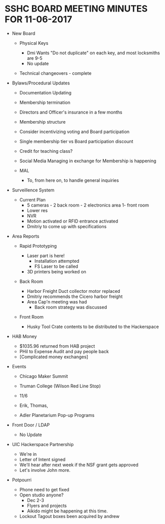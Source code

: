 SSHC BOARD MEETING MINUTES FOR 11-06-2017
========================================

- New Board
  - Physical Keys
     - Dmi Wants "Do not duplicate" on each key, and most locksmiths are 9-5
     - No update

  - Technical changeovers - complete

- Bylaws/Procedural Updates
  - Documentation Updating
  - Membership termination
  -  Directors and Officer's insurance in a few months

  - Membership structure
   - Consider incentivizing voting and Board participation
   - Single membership tier vs Board participation discount
   - Credit for teaching class?
  
  - Social Media Managing in exchange for Membership is happening

  - MAL
    - To, from here on, to handle general inquiries 


- Surveillence System
  - Current Plan
    - 5 cameras - 2 back room - 2 electronics area 1- front room
    - Lower res
    - NVR
    - Motion activated or RFID entrance activated
    - Dmitriy to come up with specifications
  
- Area Reports
  - Rapid Prototyping
    - Laser part is here!
      - Installation attempted
      - FS Laser to be called
    - 3D printers being worked on 

  - Back Room
    - Harbor Freight Duct collector motor replaced
    - Dmitriy recommends the Cicero harbor freight
    - Area Cap'n meeting was had
      - Back room strategy was discussed

  - Front Room
    - Husky Tool Crate contents to be distributed to the Hackerspace

- HAB Money
  - $1035.96 returned from HAB project  
  - PHil to Expense Audit and pay people back 
  - [Complicated money exchanges]

- Events
  - Chicago Maker Summit 
   - Truman College (Wilson Red Line Stop)
   - 11/6 
   - Erik, Thomas, 

  - Adler Planetarium Pop-up Programs

- Front Door / LDAP
  - No Update

- UIC Hackerspace Partnership
  - We're in
  - Letter of Intent signed
  - We'll hear after next week if the NSF grant gets approved
  - Let's involve John more.

- Potpourri
  - Phone need to get fixed
  - Open studio anyone?
    - Dec 2-3
    - Flyers and projects
    - Aikido might be happening at this time.  
  - Lockout Tagout boxes been acquired by andrew




















